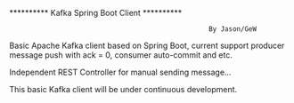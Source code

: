 ********** Kafka Spring Boot Client **********
												
													  By Jason/GeW

Basic Apache Kafka client based on Spring Boot, current support producer message push with ack = 0, consumer auto-commit and etc.

Independent REST Controller for manual sending message...

This basic Kafka client will be under continuous development.